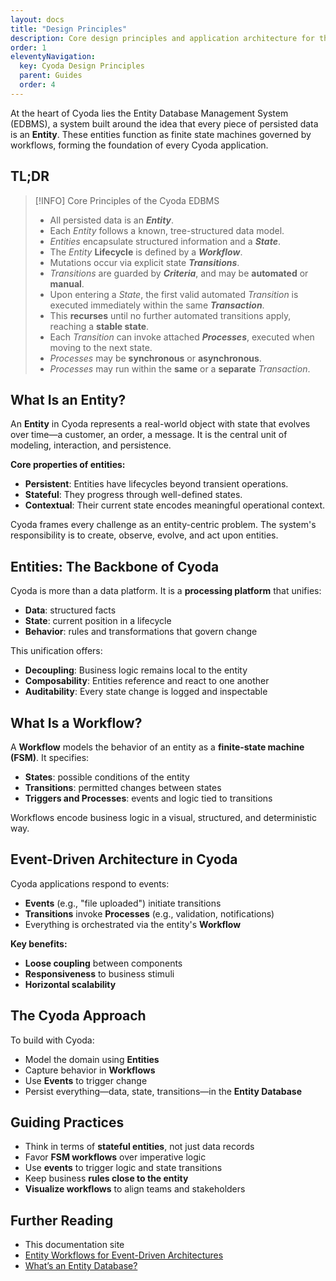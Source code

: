 ```yaml
---
layout: docs
title: "Design Principles"
description: Core design principles and application architecture for the Cyoda platform
order: 1
eleventyNavigation:
  key: Cyoda Design Principles
  parent: Guides
  order: 4
---
```


At the heart of Cyoda lies the Entity Database Management System (EDBMS), a system built around the idea that every piece of persisted data is an **Entity**. These entities function as finite state machines governed by workflows, forming the foundation of every Cyoda application.

## TL;DR

> [!INFO] Core Principles of the Cyoda EDBMS
> - All persisted data is an **_Entity_**.
> - Each _Entity_ follows a known, tree-structured data model.
> - _Entities_ encapsulate structured information and a **_State_**.
> - The _Entity_ **Lifecycle** is defined by a **_Workflow_**.
> - Mutations occur via explicit state **_Transitions_**.
> - _Transitions_ are guarded by **_Criteria_**, and may be **automated** or **manual**.
> - Upon entering a _State_, the first valid automated _Transition_ is executed immediately within the same **_Transaction_**.
> - This **recurses** until no further automated transitions apply, reaching a **stable state**.
> - Each _Transition_ can invoke attached **_Processes_**, executed when moving to the next state.
> - _Processes_ may be **synchronous** or **asynchronous**.
> - _Processes_ may run within the **same** or a **separate** _Transaction_.

## What Is an Entity?

An **Entity** in Cyoda represents a real-world object with state that evolves over time—a customer, an order, a message. It is the central unit of modeling, interaction, and persistence.

**Core properties of entities:**
- **Persistent**: Entities have lifecycles beyond transient operations.
- **Stateful**: They progress through well-defined states.
- **Contextual**: Their current state encodes meaningful operational context.

Cyoda frames every challenge as an entity-centric problem. The system's responsibility is to create, observe, evolve, and act upon entities.

## Entities: The Backbone of Cyoda

Cyoda is more than a data platform. It is a **processing platform** that unifies:

- **Data**: structured facts
- **State**: current position in a lifecycle
- **Behavior**: rules and transformations that govern change

This unification offers:
- **Decoupling**: Business logic remains local to the entity
- **Composability**: Entities reference and react to one another
- **Auditability**: Every state change is logged and inspectable

## What Is a Workflow?

A **Workflow** models the behavior of an entity as a **finite-state machine (FSM)**. It specifies:

- **States**: possible conditions of the entity
- **Transitions**: permitted changes between states
- **Triggers and Processes**: events and logic tied to transitions

Workflows encode business logic in a visual, structured, and deterministic way.

## Event-Driven Architecture in Cyoda

Cyoda applications respond to events:
- **Events** (e.g., "file uploaded") initiate transitions
- **Transitions** invoke **Processes** (e.g., validation, notifications)
- Everything is orchestrated via the entity's **Workflow**

**Key benefits:**
- **Loose coupling** between components
- **Responsiveness** to business stimuli
- **Horizontal scalability**

## The Cyoda Approach

To build with Cyoda:
- Model the domain using **Entities**
- Capture behavior in **Workflows**
- Use **Events** to trigger change
- Persist everything—data, state, transitions—in the **Entity Database**

## Guiding Practices

- Think in terms of **stateful entities**, not just data records
- Favor **FSM workflows** over imperative logic
- Use **events** to trigger logic and state transitions
- Keep business **rules close to the entity**
- **Visualize workflows** to align teams and stakeholders

## Further Reading

- This documentation site
- [Entity Workflows for Event-Driven Architectures](https://medium.com/@paul_42036/entity-workflows-for-event-driven-architectures-4d491cf898a5)
- [What’s an Entity Database?](https://medium.com/@paul_42036/whats-an-entity-database-11f8538b631a)
